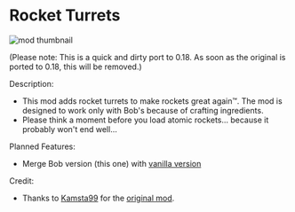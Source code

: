 # Rocket Turrets
![mod thumbnail](https://raw.githubusercontent.com/Wyrrrd/Rocket_Turrets/master/thumbnail.png)

(Please note: This is a quick and dirty port to 0.18. As soon as the original is ported to 0.18, this will be removed.)

Description:
- This mod adds rocket turrets to make rockets great again™. The mod is designed to work only with Bob's because of crafting ingredients.
- Please think a moment before you load atomic rockets... because it probably won't end well...

Planned Features:
- Merge Bob version (this one) with [vanilla version](https://mods.factorio.com/mod/RocketTurretsNonBob)

Credit:
- Thanks to [Kamsta99](https://mods.factorio.com/user/kamsta99) for the [original mod](https://mods.factorio.com/mod/RocketTurrets).
